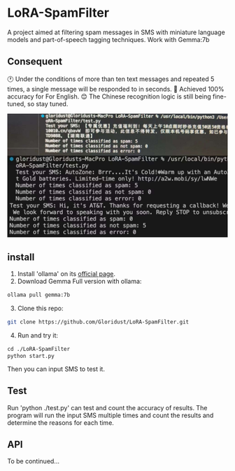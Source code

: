 # LoRA-SpamFilter

A project aimed at filtering spam messages in SMS with miniature language models and part-of-speech tagging techniques. Work with Gemma:7b

## Consequent

🕐 Under the conditions of more than ten text messages and repeated 5 times, a single message will be responded to in seconds.
🚦 Achieved 100% accuracy for For English.
😊 The Chinese recognition logic is still being fine-tuned, so stay tuned.

![Consequent](/src/Consequent.jpeg)

## install

1. Install 'ollama' on its [official page](https://ollama.com/download).
2. Download Gemma Full version with ollama:

```bash
ollama pull gemma:7b
```

3. Clone this repo:

```bash
git clone https://github.com/Gloridust/LoRA-SpamFilter.git
```

4. Run and try it:

```
cd ./LoRA-SpamFilter
python start.py
```

Then you can input SMS to test it.

## Test

Run 'python ./test.py' can test and count the accuracy of results. The program will run the input SMS multiple times and count the results and determine the reasons for each time.

## API

To be continued...
